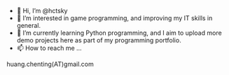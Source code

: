 - 👋 Hi, I’m @hctsky
- 👀 I’m interested in game programming, and improving my IT skills in general.
- 🌱 I’m currently learning Python programming, and I aim to upload more demo projects here as part of my programming portfolio.
- 📫 How to reach me ...

huang.chenting(AT)gmail.com

<!---
hctsky/hctsky is a ✨ special ✨ repository because its `README.md` (this file) appears on your GitHub profile.
You can click the Preview link to take a look at your changes.
--->
